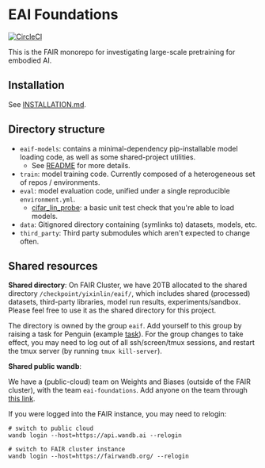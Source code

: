 # EAI Foundations

[![CircleCI](https://dl.circleci.com/status-badge/img/gh/facebookresearch/eai-foundations/tree/main.svg?style=svg&circle-token=52b92efd205cf081e310aaad27be9c74a86190b3)](https://dl.circleci.com/status-badge/redirect/gh/facebookresearch/eai-foundations/tree/main)

This is the FAIR monorepo for investigating large-scale pretraining for embodied AI.

## Installation

See [INSTALLATION.md](INSTALLATION.md).

## Directory structure

- `eaif-models`: contains a minimal-dependency pip-installable model loading code, as well as some shared-project utilities.
    - See [README](./eaif-models/README.md) for more details.
- `train`: model training code. Currently composed of a heterogeneous set of repos / environments.
- `eval`: model evaluation code, unified under a single reproducible `environment.yml`.
    - [cifar_lin_probe](./eval/cifar_lin_probe/): a basic unit test check that you're able to load models.
- `data`: Gitignored directory containing (symlinks to) datasets, models, etc.
- `third_party`: Third party submodules which aren't expected to change often.

## Shared resources

**Shared directory**: On FAIR Cluster, we have 20TB allocated to the shared directory `/checkpoint/yixinlin/eaif/`, which includes shared (processed) datasets, third-party libraries, model run results, experiments/sandbox.
Please feel free to use it as the shared directory for this project.

The directory is owned by the group `eaif`.
Add yourself to this group by raising a task for Penguin (example [task](https://www.internalfb.com/tasks/?t=128888137)).
For the group changes to take effect, you may need to log out of all ssh/screen/tmux sessions, and restart the tmux server (by running `tmux kill-server`).

**Shared public wandb**:

We have a (public-cloud) team on Weights and Biases (outside of the FAIR cluster), with the team `eai-foundations`. Add anyone on the team through [this link](https://wandb.ai/eai-foundations/members).

If you were logged into the FAIR instance, you may need to relogin:

```
# switch to public cloud
wandb login --host=https://api.wandb.ai --relogin

# switch to FAIR cluster instance
wandb login --host=https://fairwandb.org/ --relogin
```
